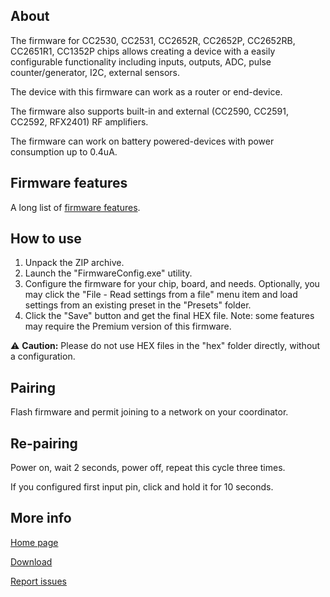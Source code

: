 ## About

The firmware for CC2530, CC2531, CC2652R, CC2652P, CC2652RB, CC2651R1, CC1352P chips allows creating a device with a easily configurable functionality including inputs, outputs, ADC, pulse counter/generator, I2C, external sensors.

The device with this firmware can work as a router or end-device.

The firmware also supports built-in and external (CC2590, CC2591, CC2592, RFX2401) RF amplifiers.

The firmware can work on battery powered-devices with power consumption up to 0.4uA.

## Firmware features

A long list of [firmware features](https://ptvo.info/zigbee-configurable-firmware-features/).

## How to use

1. Unpack the ZIP archive.
2. Launch the "FirmwareConfig.exe" utility.
3. Configure the firmware for your chip, board, and needs. Optionally, you may click the "File - Read settings from a file" menu item and load settings from an existing preset in the "Presets" folder.
4. Click the "Save" button and get the final HEX file. Note: some features may require the Premium version of this firmware.

:warning: **Caution:** Please do not use HEX files in the "hex" folder directly, without a configuration.

## Pairing

Flash firmware and permit joining to a network on your coordinator.

## Re-pairing

Power on, wait 2 seconds, power off, repeat this cycle three times.

If you configured first input pin, click and hold it for 10 seconds.

## More info

[Home page](https://ptvo.info/zigbee-configurable-firmware-features/)

[Download](https://ptvo.info/download/ptvo-firmware-latest.zip)

[Report issues](https://github.com/ptvoinfo/zigbee-configurable-firmware/issues)
